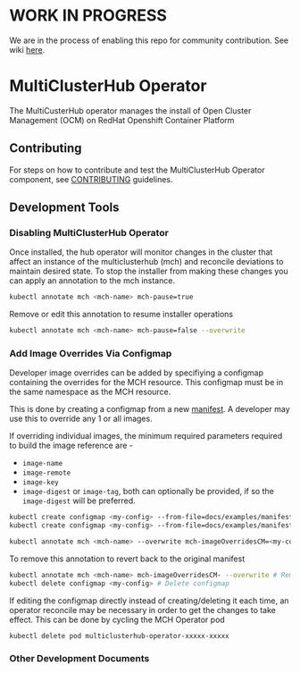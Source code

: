 [comment]: # ( Copyright Contributors to the Open Cluster Management project )

# WORK IN PROGRESS

We are in the process of enabling this repo for community contribution. See wiki [here](https://open-cluster-management.io/concepts/architecture/).

# MultiClusterHub Operator

The MultiCusterHub operator manages the install of Open Cluster Management (OCM) on RedHat Openshift Container Platform 

## Contributing

For steps on how to contribute and test the MultiClusterHub Operator component, see [CONTRIBUTING](./CONTRIBUTING.md) guidelines.

## Development Tools
### Disabling MultiClusterHub Operator

Once installed, the hub operator will monitor changes in the cluster that affect an instance of the multiclusterhub (mch) and reconcile deviations to maintain desired state. To stop the installer from making these changes you can apply an annotation to the mch instance.
```bash
kubectl annotate mch <mch-name> mch-pause=true
```

Remove or edit this annotation to resume installer operations
```bash
kubectl annotate mch <mch-name> mch-pause=false --overwrite
```

### Add Image Overrides Via Configmap  

Developer image overrides can be added by specifiying a configmap containing the overrides for the MCH resource. This configmap must be in the same namespace as the MCH resource.

This is done by creating a configmap from a new [manifest](https://github.com/stolostron/pipeline/tree/2.3-integration/snapshots). A developer may use this to override any 1 or all images.


If overriding individual images, the minimum required parameters required to build the image reference are - 

- `image-name`
- `image-remote`
- `image-key`
- `image-digest` or `image-tag`, both can optionally be provided, if so the `image-digest` will be preferred.


```bash
kubectl create configmap <my-config> --from-file=docs/examples/manifest-oneimage.json # Override 1 image example
kubectl create configmap <my-config> --from-file=docs/examples/manifest-allimages.json # Overriding all images example

kubectl annotate mch <mch-name> --overwrite mch-imageOverridesCM=<my-config> # Provide the configmap as an override to the MCH
```

To remove this annotation to revert back to the original manifest
```bash
kubectl annotate mch <mch-name> mch-imageOverridesCM- --overwrite # Remove annotation
kubectl delete configmap <my-config> # Delete configmap
```

If editing the configmap directly instead of creating/deleting it each time, an operator reconcile may be necessary in order to get the changes to take effect. This can be done by cycling the MCH Operator pod

```
kubectl delete pod multiclusterhub-operator-xxxxx-xxxxx
```

### Other Development Documents

[install_guide]: /docs/installation.md
[config_guide]: /docs/configuration.md
[deploy]: https://github.com/stolostron/deploy
